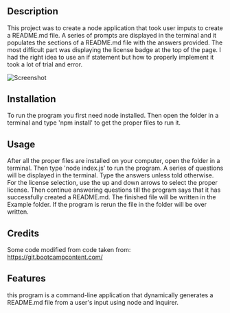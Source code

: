 # <README Generator>

## Description

This project was to create a node application that took user imputs to create a README.md file.  A series of prompts are displayed in the terminal and it populates the sections of a README.md file with the answers provided.  The most difficult part was displaying the license badge at the top of the page.  I had the right idea to use an if statement but how to properly implement it took a lot of trial and error.

![Screenshot](./screenshot.png)

## Installation

To run the program you first need node installed.  Then open the folder in a terminal and type 'npm install' to get the proper files to run it.

## Usage

After all the proper files are installed on your computer, open the folder in a terminal.  Then type 'node index.js' to run the program.  A series of questions will be displayed in the terminal.  Type the answers unless told otherwise.  For the license selection, use the up and down arrows to select the proper license.  Then continue answering questions till the program says that it has successfully created a README.md.  The finished file will be written in the Example folder.  If the program is rerun the file in the folder will be over written.

## Credits

Some code modified from code taken from: 
https://git.bootcampcontent.com/

## Features

this program is a command-line application that dynamically generates a README.md file from a user's input using node and Inquirer.